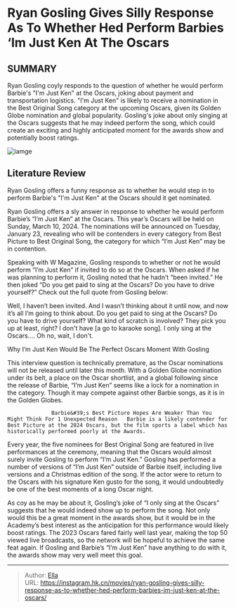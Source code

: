 # Ryan Gosling Gives Silly Response As To Whether Hed Perform Barbies ‘Im Just Ken At The Oscars


## SUMMARY 



  Ryan Gosling coyly responds to the question of whether he would perform Barbie&#39;s &#34;I&#39;m Just Ken&#34; at the Oscars, joking about payment and transportation logistics.   &#34;I&#39;m Just Ken&#34; is likely to receive a nomination in the Best Original Song category at the upcoming Oscars, given its Golden Globe nomination and global popularity.   Gosling&#39;s joke about only singing at the Oscars suggests that he may indeed perform the song, which could create an exciting and highly anticipated moment for the awards show and potentially boost ratings.  

![iamge](https://static1.srcdn.com/wordpress/wp-content/uploads/2023/09/ryan-gosling-singing-i-m-just-ken-in-the-barbie-movie-1.jpg)

## Literature Review

Ryan Gosling offers a funny response as to whether he would step in to perform Barbie&#39;s &#34;I&#39;m Just Ken&#34; at the Oscars should it get nominated.




Ryan Gosling offers a sly answer in response to whether he would perform Barbie’s “I’m Just Ken” at the Oscars. This year’s Oscars will be held on Sunday, March 10, 2024. The nominations will be announced on Tuesday, January 23, revealing who will be contenders in every category from Best Picture to Best Original Song, the category for which “I’m Just Ken” may be in contention.




Speaking with W Magazine, Gosling responds to whether or not he would perform “I’m Just Ken” if invited to do so at the Oscars. When asked if he was planning to perform it, Gosling noted that he hadn’t “been invited.” He then joked “Do you get paid to sing at the Oscars? Do you have to drive yourself?” Check out the full quote from Gosling below:


Well, I haven’t been invited. And I wasn’t thinking about it until now, and now it’s all I’m going to think about. Do you get paid to sing at the Oscars? Do you have to drive yourself? What kind of scratch is involved? They pick you up at least, right?
I don&#39;t have [a go to karaoke song]. I only sing at the Oscars.… Oh no, wait, I don&#39;t.



 Why I’m Just Ken Would Be The Perfect Oscars Moment With Gosling 
         




This interview question is technically premature, as the Oscar nominations will not be released until later this month. With a Golden Globe nomination under its belt, a place on the Oscar shortlist, and a global following since the release of Barbie, “I’m Just Ken” seems like a lock for a nomination in the category. Though it may compete against other Barbie songs, as it is in the Golden Globes.

                  Barbie&#39;s Best Picture Hopes Are Weaker Than You Might Think For 1 Unexpected Reason   Barbie is a likely contender for Best Picture at the 2024 Oscars, but the film sports a label which has historically performed poorly at the Awards.   

Every year, the five nominees for Best Original Song are featured in live performances at the ceremony, meaning that the Oscars would almost surely invite Gosling to perform “I’m Just Ken.” Gosling has performed a number of versions of “I’m Just Ken” outside of Barbie itself, including live versions and a Christmas edition of the song. If the actor were to return to the Oscars with his signature Ken gusto for the song, it would undoubtedly be one of the best moments of a long Oscar night.




As coy as he may be about it, Gosling’s joke of “I only sing at the Oscars” suggests that he would indeed show up to perform the song. Not only would this be a great moment in the awards show, but it would be in the Academy’s best interest as the anticipation for this performance would likely boost ratings. The 2023 Oscars fared fairly well last year, making the top 50 viewed live broadcasts, so the network will be hopeful to achieve the same feat again. If Gosling and Barbie’s “I’m Just Ken” have anything to do with it, the awards show may very well meet this goal.



---

> Author: [Ella](https://instagram.hk.cn/)  
> URL: https://instagram.hk.cn/movies/ryan-gosling-gives-silly-response-as-to-whether-hed-perform-barbies-im-just-ken-at-the-oscars/  

